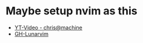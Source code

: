 # Maybe setup nvim as this

- [YT-Video - chris@machine](https://www.youtube.com/watch?v=KGJV0n70Mxs)
- [GH-Lunarvim](https://github.com/LunarVim/Launch.nvim)
